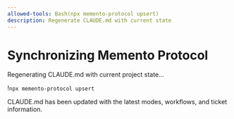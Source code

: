```yaml
---
allowed-tools: Bash(npx memento-protocol upsert)
description: Regenerate CLAUDE.md with current state
---
```

# Synchronizing Memento Protocol

Regenerating CLAUDE.md with current project state...

!`npx memento-protocol upsert`

CLAUDE.md has been updated with the latest modes, workflows, and ticket information.